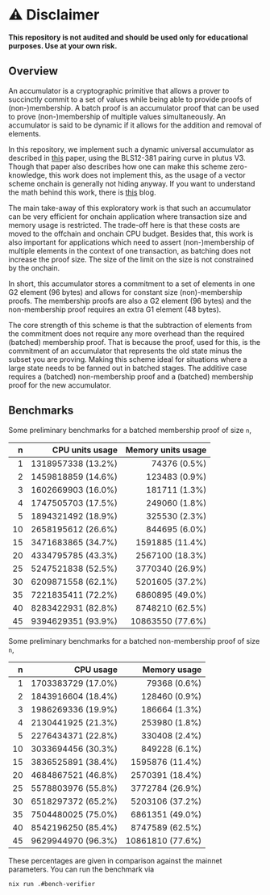 # ⚠️ Disclaimer

**This repository is not audited and should be used only for educational purposes. Use at your own risk.**

## Overview
An accumulator is a cryptographic primitive that allows a prover to succinctly commit to a set of values while being able to provide proofs of (non-)membership. A batch proof is an accumulator proof that can be used to prove (non-)membership of multiple values simultaneously. An accumulator is said to be dynamic if it allows for the addition and removal of elements.

In this repository, we implement such a dynamic universal accumulator as described in [this](https://dl.acm.org/doi/pdf/10.1145/3548606.3560676) paper, using the BLS12-381 pairing curve in plutus V3. Though that paper also describes how one can make this scheme zero-knowledge, this work does not implement this, as the usage of a vector scheme onchain is generally not hiding anyway. If you want to understand the math behind this work, there is [this](https://hackmd.io/@CjIlIbTxRqWOCpWzxuWmkQ/BybaUlSN0) blog.

The main take-away of this exploratory work is that such an accumulator can be very efficient for onchain application where transaction size and memory usage is restricted. The trade-off here is that these costs are moved to the offchain and onchain CPU budget. Besides that, this work is also important for applications which need to assert (non-)membership of multiple elements in the context of one transaction, as batching does not increase the proof size. The size of the limit on the size is not constrained by the onchain.

In short, this accumulator stores a commitment to a set of elements in one G2 element (96 bytes) and allows for constant size (non)-membership proofs. The membership proofs are also a G2 element (96 bytes) and the non-membership proof requires an extra G1 element (48 bytes).

The core strength of this scheme is that the subtraction of elements from the commitment does not require any more overhead than the required (batched) membership proof. That is because the proof, used for this, is the commitment of an accumulator that represents the old state minus the subset you are proving. Making this scheme ideal for situations where a large state needs to be fanned out in batched stages. The additive case requires a (batched) non-membership proof and a (batched) membership proof for the new accumulator.

## Benchmarks
Some preliminary benchmarks for a batched membership proof of size `n`,

| n   |    CPU units usage      |   Memory units usage   |
|---: | ----------------------: | ---------------------: |
|   1 |  1318957338  (13.2%)    | 74376   (0.5%)    |
|   2 |  1459818859  (14.6%)    | 123483   (0.9%)   |
|   3 |  1602669903  (16.0%)    | 181711   (1.3%)   |
|   4 |  1747505703  (17.5%)    | 249060   (1.8%)   |
|   5 |  1894321492  (18.9%)    | 325530   (2.3%)   |
|  10 |  2658195612  (26.6%)    | 844695   (6.0%)   |
|  15 |  3471683865  (34.7%)    | 1591885  (11.4%)  |
|  20 |  4334795785  (43.3%)    | 2567100  (18.3%)  |
|  25 |  5247521838  (52.5%)    | 3770340  (26.9%)  |
|  30 |  6209871558  (62.1%)    | 5201605  (37.2%)  |
|  35 |  7221835411  (72.2%)    | 6860895  (49.0%)  |
|  40 |  8283422931  (82.8%)    | 8748210  (62.5%)  |
|  45 |  9394629351  (93.9%)    | 10863550  (77.6%) |

Some preliminary benchmarks for a batched non-membership proof of size `n`,

| n   |        CPU usage        |      Memory usage      |
|---: | ----------------------: | ---------------------: |
|   1 |  1703383729  (17.0%)    | 79368   (0.6%)         |
|   2 |  1843916604  (18.4%)    | 128460   (0.9%)        |
|   3 |  1986269336  (19.9%)    | 186664   (1.3%)        |
|   4 |  2130441925  (21.3%)    | 253980   (1.8%)        |
|   5 |  2276434371  (22.8%)    | 330408   (2.4%)        |
|  10 |  3033694456  (30.3%)    | 849228   (6.1%)        |
|  15 |  3836525891  (38.4%)    | 1595876  (11.4%)       |
|  20 |  4684867521  (46.8%)    | 2570391  (18.4%)       |
|  25 |  5578803976  (55.8%)    | 3772784  (26.9%)       |
|  30 |  6518297372  (65.2%)    | 5203106  (37.2%)       |
|  35 |  7504480025  (75.0%)    | 6861351  (49.0%)       |
|  40 |  8542196250  (85.4%)    | 8747589  (62.5%)       |
|  45 |  9629944970  (96.3%)    | 10861810  (77.6%)      |

These percentages are given in comparison against the mainnet parameters. You can run the benchmark via
```bash
nix run .#bench-verifier
```